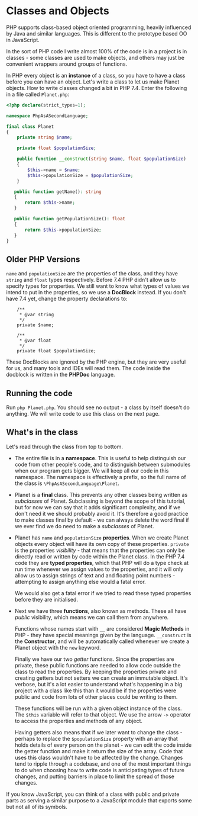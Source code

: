 # Classes and Objects

PHP supports class-based object oriented programming, heavily influenced by Java and similar languages. This is
different to the prototype based OO in JavaScript.

In the sort of PHP code I write almost 100% of the code is in a project is in classes - some classes are used to make
objects, and others may just be convenient wrappers around groups of functions.

In PHP every object is an **instance** of a class, so you have to have a class before you can have an object. Let's write
a class to let us make Planet objects. How to write classes changed a bit in PHP 7.4. Enter the
following in a file called `Planet.php`:

```php
<?php declare(strict_types=1);

namespace PhpAsASecondLanguage;

final class Planet
{
    private string $name;

    private float $populationSize;

    public function __construct(string $name, float $populationSize)
    {
        $this->name = $name;
        $this->populationSize = $populationSize;
    }

   public function getName(): string
   {
       return $this->name;
   }

   public function getPopulationSize(): float
   {
       return $this->populationSize;
   }
}
```

## Older PHP Versions

`name` and `populationSize` are the properties of the class, and they have `string` and `float` types respectively.
Before 7.4 PHP didn't allow us to specify types for properties. We still want to know what types of values we intend to
put in the properties, so we use a **DocBlock** instead. If you don't have 7.4 yet, change the property declarations
to:

```
    /**
     * @var string
     */
    private $name;

    /**
     * @var float
     */
    private float $populationSize;
```

These DocBlocks are ignored by the PHP engine, but they are very useful for us, and many tools and IDEs will read them.
The code inside the docblock is written in the **PHPDoc** language.

## Running the code

Run `php Planet.php`. You should see no output - a class by itself doesn't do anything. We will write code to use this
class on the next page.

## What's in the class

Let's read through the class from top to bottom.

* The entire file is in a **namespace**. This is useful to help distinguish our code from other people's code, and
to distinguish between submodules when our program gets bigger. We will keep all our code in this namespace. The
namespace is effectively a prefix, so the full name of the class is ``\PhpAsASecondLanguage\Planet``.

* Planet is a **final** class. This prevents any other classes being written as *subclasses* of Planet. Subclassing is
beyond the scope of this tutorial, but for now we can say that it adds significant complexity, and if we don't need it
we should probably avoid it. It's therefore a good practice to make classes final by default - we can always delete the
word final if we ever find we do need to make a *subclasses* of Planet.

* Planet has `name` and `populationSize` **properties**. When we create Planet objects every object will have its own copy
of these properties. `private` is the properties *visibility* - that means that the properties can only be directly read
or written by code within the Planet class. In the PHP 7.4 code they are **typed properties**, which that PHP will
do a type check at run time whenever we assign values to the properties, and it will only allow us to assign strings of
text and and floating point numbers - attempting to assign anything else would a fatal error.

    We would also get a fatal error if we tried to read these typed properties before they are initialised.

* Next we have three **functions**, also known as methods. These all have *public* visibility, which means we can call them from anywhere.

    Functions whose names start with `__` are considered **Magic Methods** in PHP - they have special meanings given by the
language. `__construct` is the **Constructor**, and will be automatically called whenever we create a Planet object with
the `new` keyword.

    Finally we have our two *getter* functions. Since the properties are private, these public functions are needed to allow
code outside the class to read the properties. By keeping the properties private and creating getters but not setters
we can create an immutable object. It's verbose, but it's a lot easier to understand what's happening in a big project
with a class like this than it would be if the properties were public and code from lots of other places could be
writing to them.

    These functions will be run with a given object instance of the class. The `$this` variable will refer to that
    object. We use the arrow `->` operator to access the properties and methods of any object.

    Having getters also means that if we later want to change the class - perhaps to replace the
`$populationSize` property with an array that holds details of every person on the planet - we can edit the code inside
the getter function and make it return the size of the array. Code that uses this class wouldn't have to be
affected by the change. Changes tend to ripple through a codebase, and one of the most important things to do when
choosing how to write code is anticipating types of future changes, and putting barriers in place to limit the spread of
those changes.

If you know JavaScript, you can think of a class with public and private parts as serving a similar purpose to a
JavaScript module that exports some but not all of its symbols.